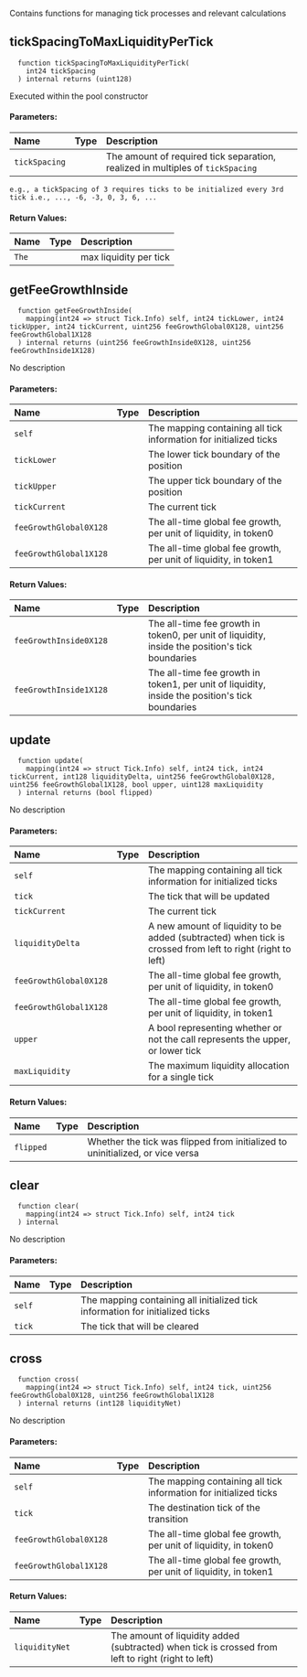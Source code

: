 Contains functions for managing tick processes and relevant calculations


## tickSpacingToMaxLiquidityPerTick
```solidity
  function tickSpacingToMaxLiquidityPerTick(
    int24 tickSpacing
  ) internal returns (uint128)
```
Executed within the pool constructor

#### Parameters:
| Name | Type | Description                                                          |
| :--- | :--- | :------------------------------------------------------------------- |
|`tickSpacing` |  | The amount of required tick separation, realized in multiples of `tickSpacing`
    e.g., a tickSpacing of 3 requires ticks to be initialized every 3rd tick i.e., ..., -6, -3, 0, 3, 6, ...

#### Return Values:
| Name                           | Type          | Description                                                                  |
| :----------------------------- | :------------ | :--------------------------------------------------------------------------- |
|`The`|  | max liquidity per tick
## getFeeGrowthInside
```solidity
  function getFeeGrowthInside(
    mapping(int24 => struct Tick.Info) self, int24 tickLower, int24 tickUpper, int24 tickCurrent, uint256 feeGrowthGlobal0X128, uint256 feeGrowthGlobal1X128
  ) internal returns (uint256 feeGrowthInside0X128, uint256 feeGrowthInside1X128)
```
No description
#### Parameters:
| Name | Type | Description                                                          |
| :--- | :--- | :------------------------------------------------------------------- |
|`self` |  | The mapping containing all tick information for initialized ticks
|`tickLower` |  | The lower tick boundary of the position
|`tickUpper` |  | The upper tick boundary of the position
|`tickCurrent` |  | The current tick
|`feeGrowthGlobal0X128` |  | The all-time global fee growth, per unit of liquidity, in token0
|`feeGrowthGlobal1X128` |  | The all-time global fee growth, per unit of liquidity, in token1

#### Return Values:
| Name                           | Type          | Description                                                                  |
| :----------------------------- | :------------ | :--------------------------------------------------------------------------- |
|`feeGrowthInside0X128`|  | The all-time fee growth in token0, per unit of liquidity, inside the position's tick boundaries
|`feeGrowthInside1X128`|  | The all-time fee growth in token1, per unit of liquidity, inside the position's tick boundaries
## update
```solidity
  function update(
    mapping(int24 => struct Tick.Info) self, int24 tick, int24 tickCurrent, int128 liquidityDelta, uint256 feeGrowthGlobal0X128, uint256 feeGrowthGlobal1X128, bool upper, uint128 maxLiquidity
  ) internal returns (bool flipped)
```
No description
#### Parameters:
| Name | Type | Description                                                          |
| :--- | :--- | :------------------------------------------------------------------- |
|`self` |  | The mapping containing all tick information for initialized ticks
|`tick` |  | The tick that will be updated
|`tickCurrent` |  | The current tick
|`liquidityDelta` |  | A new amount of liquidity to be added (subtracted) when tick is crossed from left to right (right to left)
|`feeGrowthGlobal0X128` |  | The all-time global fee growth, per unit of liquidity, in token0
|`feeGrowthGlobal1X128` |  | The all-time global fee growth, per unit of liquidity, in token1
|`upper` |  | A bool representing whether or not the call represents the upper, or lower tick
|`maxLiquidity` |  | The maximum liquidity allocation for a single tick

#### Return Values:
| Name                           | Type          | Description                                                                  |
| :----------------------------- | :------------ | :--------------------------------------------------------------------------- |
|`flipped`|  | Whether the tick was flipped from initialized to uninitialized, or vice versa
## clear
```solidity
  function clear(
    mapping(int24 => struct Tick.Info) self, int24 tick
  ) internal
```
No description
#### Parameters:
| Name | Type | Description                                                          |
| :--- | :--- | :------------------------------------------------------------------- |
|`self` |  | The mapping containing all initialized tick information for initialized ticks
|`tick` |  | The tick that will be cleared

## cross
```solidity
  function cross(
    mapping(int24 => struct Tick.Info) self, int24 tick, uint256 feeGrowthGlobal0X128, uint256 feeGrowthGlobal1X128
  ) internal returns (int128 liquidityNet)
```
No description
#### Parameters:
| Name | Type | Description                                                          |
| :--- | :--- | :------------------------------------------------------------------- |
|`self` |  | The mapping containing all tick information for initialized ticks
|`tick` |  | The destination tick of the transition
|`feeGrowthGlobal0X128` |  | The all-time global fee growth, per unit of liquidity, in token0
|`feeGrowthGlobal1X128` |  | The all-time global fee growth, per unit of liquidity, in token1

#### Return Values:
| Name                           | Type          | Description                                                                  |
| :----------------------------- | :------------ | :--------------------------------------------------------------------------- |
|`liquidityNet`|  | The amount of liquidity added (subtracted) when tick is crossed from left to right (right to left)
